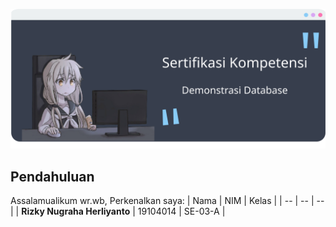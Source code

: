 ![Gambar Banner](Images/img_banner.png)

## Pendahuluan
Assalamualikum wr.wb, Perkenalkan saya:
| Nama | NIM | Kelas |
| -- | -- | -- |
| **Rizky Nugraha Herliyanto** | 19104014 | SE-03-A |